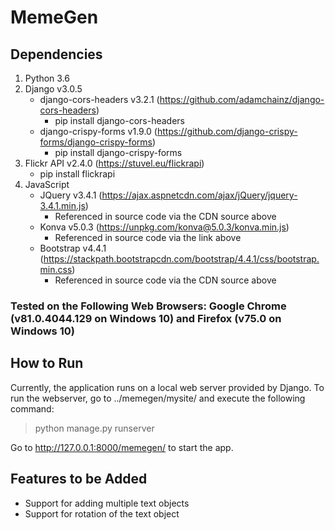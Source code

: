 # MemeGen

## Dependencies
1. Python 3.6
2. Django v3.0.5
    - django-cors-headers v3.2.1 (https://github.com/adamchainz/django-cors-headers)
        - pip install django-cors-headers
    - django-crispy-forms v1.9.0 (https://github.com/django-crispy-forms/django-crispy-forms)
        - pip install django-crispy-forms
3. Flickr API v2.4.0 (https://stuvel.eu/flickrapi)
    - pip install flickrapi
4. JavaScript
    - JQuery v3.4.1 (https://ajax.aspnetcdn.com/ajax/jQuery/jquery-3.4.1.min.js)
        - Referenced in source code via the CDN source above
    - Konva v5.0.3 (https://unpkg.com/konva@5.0.3/konva.min.js)
        - Referenced in source code via the link above
    - Bootstrap v4.4.1 (https://stackpath.bootstrapcdn.com/bootstrap/4.4.1/css/bootstrap.min.css)
        - Referenced in source code via the CDN source above

### Tested on the Following Web Browsers: Google Chrome (v81.0.4044.129 on Windows 10) and Firefox (v75.0 on Windows 10)

## How to Run
Currently, the application runs on a local web server provided by Django. To run the webserver, go to ../memegen/mysite/ and execute the following command:

> python manage.py runserver

Go to http://127.0.0.1:8000/memegen/ to start the app.

## Features to be Added
- Support for adding multiple text objects
- Support for rotation of the text object
